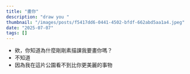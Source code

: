```yaml
---
title: "畫你"
description: "draw you "
thumbnail: "/images/posts/f5417dd6-0441-4502-bfdf-662abd5aa1a4.jpeg"
date: "2025-07-07"
tags: []
---
```

- 欸，你知道為什麼剛剛素描課我要畫你嗎？
- 不知道
- 因為我在這片公園看不到比你更美麗的事物
